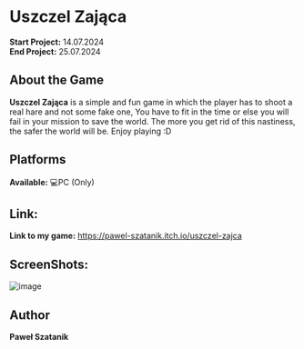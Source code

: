 # Uszczel Zająca
**Start Project:** 14.07.2024  
**End Project:** 25.07.2024  

## About the Game
**Uszczel Zająca** is a simple and fun game in which the player has to shoot a real hare and not some fake one, You have to fit in the time or else you will fail in your mission to save the world. The more you get rid of this nastiness, the safer the world will be. Enjoy playing :D

## Platforms
**Available:** 💻PC (Only)

## Link:
**Link to my game:** https://pawel-szatanik.itch.io/uszczel-zajca

## ScreenShots:
![image](https://github.com/user-attachments/assets/05aaf569-016e-4141-8fa6-d6e9b765b744)

## Author
**Paweł Szatanik**
